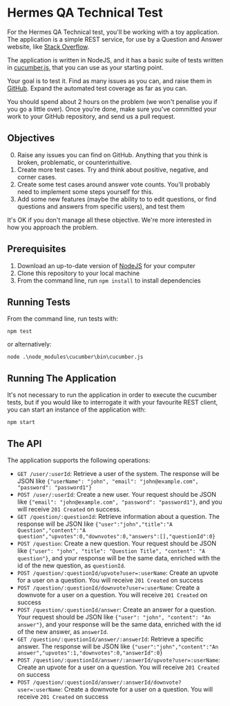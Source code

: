 Hermes QA Technical Test
========================

For the Hermes QA Technical test, you'll be working with a toy application. The application is a simple REST service, for use by
a Question and Answer website, like [Stack Overflow](http://stackoverflow.com/).

The application is written in NodeJS, and it has a basic suite of tests written in [cucumber.js](https://github.com/cucumber/cucumber-js), that you can use as your starting point.

Your goal is to test it. Find as many issues as you can, and raise them in [GitHub](https://github.com/). Expand the automated test coverage as far as you can.

You should spend about 2 hours on the problem (we won't penalise you if you go a little over). Once you're done, make sure you've
committed your work to your GitHub repository, and send us a pull request.

Objectives
----------

0. Raise any issues you can find on GitHub. Anything that you think is broken, problematic, or counterintuitive.
1. Create more test cases. Try and think about positive, negative, and corner cases.
2. Create some test cases around answer vote counts. You'll probably need to implement some steps yourself for this.
3. Add some new features (maybe the ability to to edit questions, or find questions and answers from specific users), and test them

It's OK if you don't manage all these objective. We're more interested in how you approach the problem.

Prerequisites
-------------

1. Download an up-to-date version of [NodeJS](https://nodejs.org) for your computer
2. Clone this repository to your local machine
3. From the command line, run `npm install` to install dependencies

Running Tests
-------------

From the command line, run tests with:

```
npm test
```

or alternatively:

```
node .\node_modules\cucumber\bin\cucumber.js
```

Running The Application
-----------------------

It's not necessary to run the application in order to execute the cucumber tests, but if you would like to interrogate it with your favourite REST client,
you can start an instance of the application with:

```
npm start
```

The API
-------

The application supports the following operations:

- `GET /user/:userId`: Retrieve a user of the system. The response will be JSON like `{"userName": "john", "email": "john@example.com", "password": "password1"}`
- `POST /user/:userId`: Create a new user. Your request should be JSON like `{"email": "john@example.com", "password": "password1"}`, and you will receive `201 Created` on success.
- `GET /question/:questionId`: Retrieve information about a question. The response will be JSON like
  `{"user":"john","title":"A Question","content":"A question","upvotes":0,"downvotes":0,"answers":[],"questionId":0}`
- `POST /question`: Create a new question. Your request should be JSON like `{"user": "john", "title": "Question Title", "content": "A question"}`, and your response will be the same data,
  enriched with the id of the new question, as `questionId`.
- `POST /question/:questionId/upvote?user=:userName`: Create an upvote for a user on a question. You will receive `201 Created` on success
- `POST /question/:questionId/downvote?user=:userName`: Create a downvote for a user on a question. You will receive `201 Created` on success
- `POST /question/:questionId/answer`: Create an answer for a question. Your request should be JSON like `{"user": "john", "content": "An answer"}`, and your response will be the same data,
  enriched with the id of the new answer, as `answerId`.
- `GET /question/:questionId/answer/:answerId`: Retrieve a specific answer. The response will be JSON like `{"user":"john","content":"An answer","upvotes":1,"downvotes":0,"answerId":0}`
- `POST /question/:questionId/answer/:answerId/upvote?user=:userName`: Create an upvote for a user on a question. You will receive `201 Created` on success
- `POST /question/:questionId/answer/:answerId/downvote?user=:userName`: Create a downvote for a user on a question. You will receive `201 Created` on success